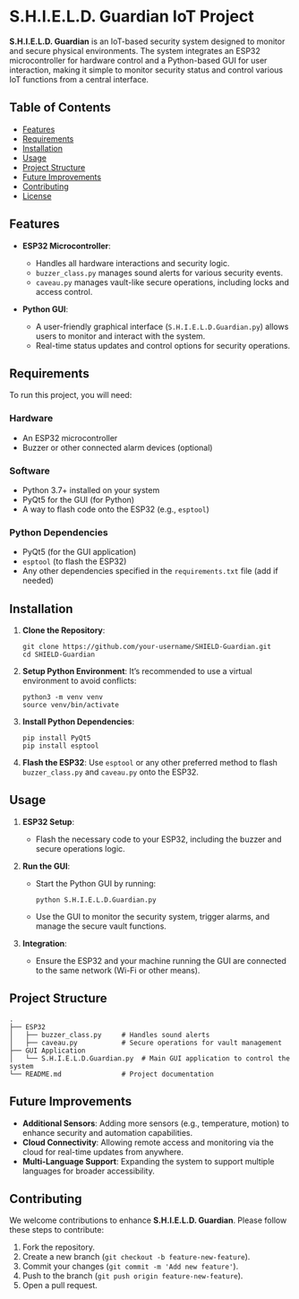 # S.H.I.E.L.D. Guardian IoT Project

**S.H.I.E.L.D. Guardian** is an IoT-based security system designed to monitor and secure physical environments. The system integrates an ESP32 microcontroller for hardware control and a Python-based GUI for user interaction, making it simple to monitor security status and control various IoT functions from a central interface.

## Table of Contents
- [Features](#features)
- [Requirements](#requirements)
- [Installation](#installation)
- [Usage](#usage)
- [Project Structure](#project-structure)
- [Future Improvements](#future-improvements)
- [Contributing](#contributing)
- [License](#license)

## Features

- **ESP32 Microcontroller**: 
  - Handles all hardware interactions and security logic.
  - `buzzer_class.py` manages sound alerts for various security events.
  - `caveau.py` manages vault-like secure operations, including locks and access control.

- **Python GUI**: 
  - A user-friendly graphical interface (`S.H.I.E.L.D.Guardian.py`) allows users to monitor and interact with the system.
  - Real-time status updates and control options for security operations.

## Requirements

To run this project, you will need:

### Hardware
- An ESP32 microcontroller
- Buzzer or other connected alarm devices (optional)

### Software
- Python 3.7+ installed on your system
- PyQt5 for the GUI (for Python)
- A way to flash code onto the ESP32 (e.g., `esptool`)

### Python Dependencies
- PyQt5 (for the GUI application)
- `esptool` (to flash the ESP32)
- Any other dependencies specified in the `requirements.txt` file (add if needed)

## Installation

1. **Clone the Repository**:
   ```
   git clone https://github.com/your-username/SHIELD-Guardian.git
   cd SHIELD-Guardian
   ```

2. **Setup Python Environment**:
   It’s recommended to use a virtual environment to avoid conflicts:
   ```
   python3 -m venv venv
   source venv/bin/activate
   ```

3. **Install Python Dependencies**:
   ```
   pip install PyQt5
   pip install esptool
   ```

4. **Flash the ESP32**:
   Use `esptool` or any other preferred method to flash `buzzer_class.py` and `caveau.py` onto the ESP32.

## Usage

1. **ESP32 Setup**: 
   - Flash the necessary code to your ESP32, including the buzzer and secure operations logic.

2. **Run the GUI**:
   - Start the Python GUI by running:
     ```
     python S.H.I.E.L.D.Guardian.py
     ```
   - Use the GUI to monitor the security system, trigger alarms, and manage the secure vault functions.

3. **Integration**:
   - Ensure the ESP32 and your machine running the GUI are connected to the same network (Wi-Fi or other means).

## Project Structure

```
.
├── ESP32
│   ├── buzzer_class.py     # Handles sound alerts
│   ├── caveau.py           # Secure operations for vault management
├── GUI Application
│   └── S.H.I.E.L.D.Guardian.py  # Main GUI application to control the system
└── README.md               # Project documentation
```

## Future Improvements

- **Additional Sensors**: Adding more sensors (e.g., temperature, motion) to enhance security and automation capabilities.
- **Cloud Connectivity**: Allowing remote access and monitoring via the cloud for real-time updates from anywhere.
- **Multi-Language Support**: Expanding the system to support multiple languages for broader accessibility.

## Contributing

We welcome contributions to enhance **S.H.I.E.L.D. Guardian**. Please follow these steps to contribute:
1. Fork the repository.
2. Create a new branch (`git checkout -b feature-new-feature`).
3. Commit your changes (`git commit -m 'Add new feature'`).
4. Push to the branch (`git push origin feature-new-feature`).
5. Open a pull request.
